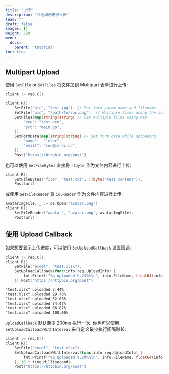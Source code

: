 ```yaml
---
title: "上传"
description: "介绍如何进行上传"
lead: ""
draft: false
images: []
weight: 320
menu:
  docs:
    parent: "tutorial"
toc: true
---
```


## Multipart Upload

使用 `SetFile` or `SetFiles` 将文件加到 Multipart 表单进行上传:

```go
client := req.C()

client.R().
    SetFile("pic", "test.jpg"). // Set form param name and filename
    SetFile("pic", "/path/to/roc.png"). // Multiple files using the same form param name
    SetFiles(map[string]string{ // Set multiple files using map
        "exe": "test.exe",
        "src": "main.go",
    }).
    SetFormData(map[string]string{ // Set form data while uploading
        "name":  "imroc",
        "email": "roc@imroc.cc",
    }).
    Post("https://httpbin.org/post")
```

也可以使用 `SetFileBytes` 直接将 `[]byte` 作为文件内容进行上传:

```go
client.R().
    SetFileBytes("file", "test.txt", []byte("test content")).
    Post(url)
```

或使用 `SetFileReader` 将 `io.Reader` 作为文件内容进行上传:

```go
avatarImgFile, _ := os.Open("avatar.png")
client.R().
    SetFileReader("avatar", "avatar.png", avatarImgFile).
    Post(url)
```

## 使用 Upload Callback

如果想要显示上传进度，可以使用 `SetUploadCallback` 设置回调:

```go
client := req.C()
client.R().
	SetFile("excel", "test.xlsx").
	SetUploadCallback(func(info req.UploadInfo) {
        fmt.Printf("%q uploaded %.2f%%\n", info.FileName, float64(info.UploadedSize)/float64(info.FileSize)*100.0)
    }).Post("https://httpbin.org/post")
```

```txt
"test.xlsx" uploaded 7.44%
"test.xlsx" uploaded 29.78%
"test.xlsx" uploaded 52.08%
"test.xlsx" uploaded 74.47%
"test.xlsx" uploaded 96.87%
"test.xlsx" uploaded 100.00%
```

`UploadCallback` 默认至少 200ms 执行一次, 你也可以使用 `SetUploadCallbackWithInterval` 来自定义最少执行间隔时长:

```go
client := req.C()
client.R().
    SetFile("excel", "test.xlsx").
    SetUploadCallbackWithInterval(func(info req.UploadInfo) {
        fmt.Printf("%q uploaded %.2f%%\n", info.FileName, float64(info.UploadedSize)/float64(info.FileSize)*100.0)
    }, 10 * time.Millisecond).
    Post("https://httpbin.org/post")
```
